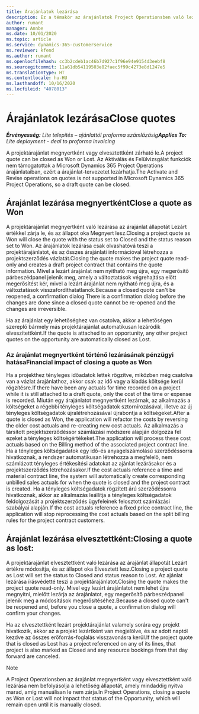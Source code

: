 ```yaml
---
title: Árajánlatok lezárása
description: Ez a témakör az árajánlatok Project Operationsben való lezárásáról nyújt tájékoztatást.
author: rumant
manager: Annbe
ms.date: 10/01/2020
ms.topic: article
ms.service: dynamics-365-customerservice
ms.reviewer: kfend
ms.author: rumant
ms.openlocfilehash: cc3b2cdeb1ac46b7d927c1f96e94e9154d3eebf8
ms.sourcegitcommit: 11a61db54119503e82faec5f99c4273e8d1247e5
ms.translationtype: HT
ms.contentlocale: hu-HU
ms.lasthandoff: 10/16/2020
ms.locfileid: "4078013"
---
```

# <a name="close-quotes"></a><span data-ttu-id="9771a-103">Árajánlatok lezárása</span><span class="sxs-lookup"><span data-stu-id="9771a-103">Close quotes</span></span> 

<span data-ttu-id="9771a-104">_**Érvényesség:** Lite telepítés – ajánlattól proforma számlázásig_</span><span class="sxs-lookup"><span data-stu-id="9771a-104">_**Applies To:** Lite deployment - deal to proforma invoicing_</span></span>

<span data-ttu-id="9771a-105">A projektárajánlat megnyertként vagy elvesztettként zárható le.</span><span class="sxs-lookup"><span data-stu-id="9771a-105">A project quote can be closed as Won or Lost.</span></span> <span data-ttu-id="9771a-106">Az Aktiválás és Felülvizsgálat funkciók nem támogatottak a Microsoft Dynamics 365 Project Operations árajánlataiban, ezért a árajánlat-tervezetet lezárhatja.</span><span class="sxs-lookup"><span data-stu-id="9771a-106">The Activate and Revise operations on quotes is not supported in Microsoft Dynamics 365 Project Operations, so a draft quote can be closed.</span></span>

## <a name="close-a-quote-as-won"></a><span data-ttu-id="9771a-107">Árajánlat lezárása megnyertként</span><span class="sxs-lookup"><span data-stu-id="9771a-107">Close a quote as Won</span></span>

<span data-ttu-id="9771a-108">A projektárajánlat megnyertként való lezárása az árajánlat állapotát Lezárt értékkel zárja le, és az állapot oka Megnyert lesz.</span><span class="sxs-lookup"><span data-stu-id="9771a-108">Closing a project quote as Won will close the quote with the status set to Closed and the status reason set to Won.</span></span> <span data-ttu-id="9771a-109">Az árajánlatok lezárása csak olvashatóvá teszi a projektárajánlatot, és az összes árajánlati információval létrehozza a projektszerződés vázlatát.</span><span class="sxs-lookup"><span data-stu-id="9771a-109">Closing the quote makes the project quote read-only and creates a draft project contract that contains the quote information.</span></span> <span data-ttu-id="9771a-110">Mivel a lezárt árajánlat nem nyitható meg újra, egy megerősítő párbeszédpanel jelenik meg, amely a változtatások végrehajtása előtt megerősítést kér, mivel a lezárt árajánlat nem nyitható meg újra, és a változtatások visszafordíthatatlanok.</span><span class="sxs-lookup"><span data-stu-id="9771a-110">Because a closed quote can't be reopened, a confirmation dialog There is a confirmation dialog before the changes are done since a closed quote cannot be re-opened and the changes are irreversible.</span></span>

<span data-ttu-id="9771a-111">Ha az árajánlat egy lehetőséghez van csatolva, akkor a lehetőségen szereplő bármely más projektárajánlat automatikusan lezáródik elveszítettként.</span><span class="sxs-lookup"><span data-stu-id="9771a-111">If the quote is attached to an opportunity, any other project quotes on the opportunity are automatically closed as Lost.</span></span>

### <a name="financial-impact-of-closing-a-quote-as-won"></a><span data-ttu-id="9771a-112">Az árajánlat megnyertként történő lezárásának pénzügyi hatása</span><span class="sxs-lookup"><span data-stu-id="9771a-112">Financial impact of closing a quote as Won</span></span>

<span data-ttu-id="9771a-113">Ha a projekthez tényleges időadatok lettek rögzítve, miközben még csatolva van a vázlat árajánlathoz, akkor csak az idő vagy a kiadás költsége kerül rögzítésre.</span><span class="sxs-lookup"><span data-stu-id="9771a-113">If there have been any actuals for time recorded on a project while it is still attached to a draft quote, only the cost of the time or expense is recorded.</span></span> <span data-ttu-id="9771a-114">Miután egy árajánlatot megnyertként lezárnak, az alkalmazás a költségeket a régebbi tényleges költségadatok sztornírozásával, illetve az új tényleges költségadatok újralétrehozásával újrabontja a költségeket.</span><span class="sxs-lookup"><span data-stu-id="9771a-114">After a quote is closed as Won, the application will refactor the costs by reversing the older cost actuals and re-creating new cost actuals.</span></span> <span data-ttu-id="9771a-115">Az alkalmazás a társított projektszerződéssor számlázási módszere alapján dolgozza fel ezeket a tényleges költségértékeket.</span><span class="sxs-lookup"><span data-stu-id="9771a-115">The application will process these cost actuals based on the Billing method of the associated project contract line.</span></span> <span data-ttu-id="9771a-116">Ha a tényleges költségadatok egy idő-és anyagelszámolású szerződéssorra hivatkoznak, a rendszer automatikusan létrehozza a megfelelő, nem számlázott tényleges értékesítési adatokat az ajánlat lezárásakor és a projektszerződés létrehozásakor.</span><span class="sxs-lookup"><span data-stu-id="9771a-116">If the cost actuals reference a time and material contract line, the system will automatically create corresponding unbilled sales actuals for when the quote is closed and the project contract is created.</span></span> <span data-ttu-id="9771a-117">Ha a tényleges költségadatok rögzített árú szerződéssorra hivatkoznak, akkor az alkalmazás leállítja a tényleges költségadatok feldolgozását a projektszerződés ügyfeleinek felosztott számlázási szabályai alapján.</span><span class="sxs-lookup"><span data-stu-id="9771a-117">If the cost actuals reference a fixed price contract line, the application will stop reprocessing the cost actuals based on the split billing rules for the project contract customers.</span></span>

## <a name="closing-a-quote-as-lost"></a><span data-ttu-id="9771a-118">Árajánlat lezárása elvesztettként:</span><span class="sxs-lookup"><span data-stu-id="9771a-118">Closing a quote as lost:</span></span>

<span data-ttu-id="9771a-119">A projektárajánlat elvesztettként való lezárása az árajánlat állapotát Lezárt értékre módosítja, és az állapot oka Elvesztett lesz.</span><span class="sxs-lookup"><span data-stu-id="9771a-119">Closing a project quote as Lost will set the status to Closed and status reason to Lost.</span></span> <span data-ttu-id="9771a-120">Az ajánlat lezárása írásvédetté teszi a projektárajánlatot.</span><span class="sxs-lookup"><span data-stu-id="9771a-120">Closing the quote makes the project quote read-only.</span></span> <span data-ttu-id="9771a-121">Mivel egy lezárt árajánlatot nem lehet újra megnyitni, mielőtt lezárja az árajánlatot, egy megerősítő párbeszédpanel jelenik meg a módosítások megerősítéséhez.</span><span class="sxs-lookup"><span data-stu-id="9771a-121">Because a closed quote can't be reopened and, before you close a quote, a confirmation dialog will confirm your changes.</span></span>

<span data-ttu-id="9771a-122">Ha az elvesztettként lezárt projektárajánlat valamely sorára egy projekt hivatkozik, akkor az a projekt lezártként van megjelölve, és az adott naptól kezdve az összes erőforrás-foglalás visszavonásra kerül.</span><span class="sxs-lookup"><span data-stu-id="9771a-122">If the project quote that is closed as Lost has a project referenced on any of its lines, that project is also marked as Closed and any resource bookings from that day forward are canceled.</span></span>

> [!NOTE]
> <span data-ttu-id="9771a-123">A Project Operationsben az árajánlat megnyertként vagy elvesztettként való lezárása nem befolyásolja a lehetőség állapotát, amely mindaddig nyitva marad, amíg manuálisan le nem zárja.</span><span class="sxs-lookup"><span data-stu-id="9771a-123">In Project Operations, closing a quote as Won or Lost will not impact that status of the Opportunity, which will remain open until it is manually closed.</span></span>
